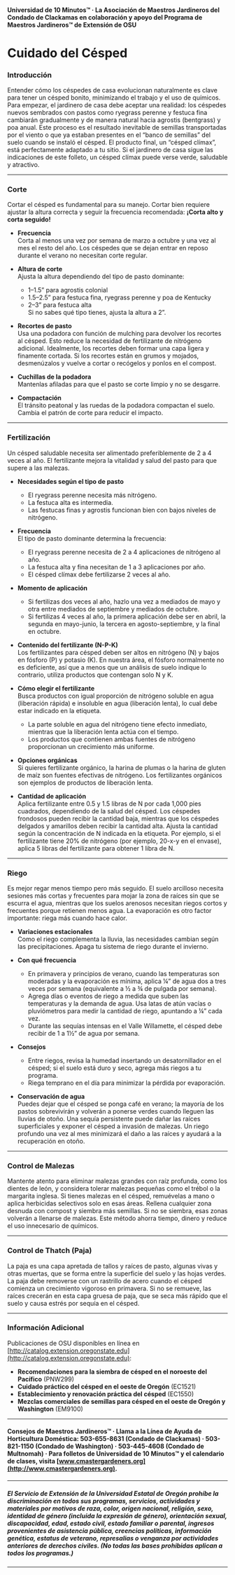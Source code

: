 #### Universidad de 10 Minutos™ · La Asociación de Maestros Jardineros del Condado de Clackamas en colaboración y apoyo del Programa de Maestros Jardineros™ de Extensión de OSU

# Cuidado del Césped

### Introducción

Entender cómo los céspedes de casa evolucionan naturalmente es clave para tener un césped bonito, minimizando el trabajo y el uso de químicos. Para empezar, el jardinero de casa debe aceptar una realidad: los céspedes nuevos sembrados con pastos como ryegrass perenne y festuca fina cambiarán gradualmente y de manera natural hacia agrostis (bentgrass) y poa anual. Este proceso es el resultado inevitable de semillas transportadas por el viento o que ya estaban presentes en el “banco de semillas” del suelo cuando se instaló el césped. El producto final, un “césped clímax”, está perfectamente adaptado a tu sitio. Si el jardinero de casa sigue las indicaciones de este folleto, un césped clímax puede verse verde, saludable y atractivo.

---

### Corte

Cortar el césped es fundamental para su manejo. Cortar bien requiere ajustar la altura correcta y seguir la frecuencia recomendada: **¡Corta alto y corta seguido!**

- **Frecuencia**  
  Corta al menos una vez por semana de marzo a octubre y una vez al mes el resto del año. Los céspedes que se dejan entrar en reposo durante el verano no necesitan corte regular.

- **Altura de corte**  
  Ajusta la altura dependiendo del tipo de pasto dominante:  
  - 1–1.5” para agrostis colonial  
  - 1.5–2.5” para festuca fina, ryegrass perenne y poa de Kentucky  
  - 2–3” para festuca alta  
  Si no sabes qué tipo tienes, ajusta la altura a 2”.

- **Recortes de pasto**  
  Usa una podadora con función de mulching para devolver los recortes al césped. Esto reduce la necesidad de fertilizante de nitrógeno adicional. Idealmente, los recortes deben formar una capa ligera y finamente cortada. Si los recortes están en grumos y mojados, desmenúzalos y vuelve a cortar o recógelos y ponlos en el compost.

- **Cuchillas de la podadora**  
  Mantenlas afiladas para que el pasto se corte limpio y no se desgarre.

- **Compactación**  
  El tránsito peatonal y las ruedas de la podadora compactan el suelo. Cambia el patrón de corte para reducir el impacto.

---

### Fertilización

Un césped saludable necesita ser alimentado preferiblemente de 2 a 4 veces al año. El fertilizante mejora la vitalidad y salud del pasto para que supere a las malezas.

- **Necesidades según el tipo de pasto**  
  - El ryegrass perenne necesita más nitrógeno.  
  - La festuca alta es intermedia.  
  - Las festucas finas y agrostis funcionan bien con bajos niveles de nitrógeno.

- **Frecuencia**  
  El tipo de pasto dominante determina la frecuencia:  
  - El ryegrass perenne necesita de 2 a 4 aplicaciones de nitrógeno al año.  
  - La festuca alta y fina necesitan de 1 a 3 aplicaciones por año.  
  - El césped clímax debe fertilizarse 2 veces al año.

- **Momento de aplicación**  
  - Si fertilizas dos veces al año, hazlo una vez a mediados de mayo y otra entre mediados de septiembre y mediados de octubre.  
  - Si fertilizas 4 veces al año, la primera aplicación debe ser en abril, la segunda en mayo-junio, la tercera en agosto-septiembre, y la final en octubre.

- **Contenido del fertilizante (N-P-K)**  
  Los fertilizantes para césped deben ser altos en nitrógeno (N) y bajos en fósforo (P) y potasio (K). En nuestra área, el fósforo normalmente no es deficiente, así que a menos que un análisis de suelo indique lo contrario, utiliza productos que contengan solo N y K.

- **Cómo elegir el fertilizante**  
  Busca productos con igual proporción de nitrógeno soluble en agua (liberación rápida) e insoluble en agua (liberación lenta), lo cual debe estar indicado en la etiqueta.  
  - La parte soluble en agua del nitrógeno tiene efecto inmediato, mientras que la liberación lenta actúa con el tiempo.  
  - Los productos que contienen ambas fuentes de nitrógeno proporcionan un crecimiento más uniforme.

- **Opciones orgánicas**  
  Si quieres fertilizante orgánico, la harina de plumas o la harina de gluten de maíz son fuentes efectivas de nitrógeno. Los fertilizantes orgánicos son ejemplos de productos de liberación lenta.

- **Cantidad de aplicación**  
  Aplica fertilizante entre 0.5 y 1.5 libras de N por cada 1,000 pies cuadrados, dependiendo de la salud del césped. Los céspedes frondosos pueden recibir la cantidad baja, mientras que los céspedes delgados y amarillos deben recibir la cantidad alta. Ajusta la cantidad según la concentración de N indicada en la etiqueta. Por ejemplo, si el fertilizante tiene 20% de nitrógeno (por ejemplo, 20-x-y en el envase), aplica 5 libras del fertilizante para obtener 1 libra de N.

---

### Riego

Es mejor regar menos tiempo pero más seguido. El suelo arcilloso necesita sesiones más cortas y frecuentes para mojar la zona de raíces sin que se escurra el agua, mientras que los suelos arenosos necesitan riegos cortos y frecuentes porque retienen menos agua. La evaporación es otro factor importante: riega más cuando hace calor.

- **Variaciones estacionales**  
  Como el riego complementa la lluvia, las necesidades cambian según las precipitaciones. Apaga tu sistema de riego durante el invierno.

- **Con qué frecuencia**  
  - En primavera y principios de verano, cuando las temperaturas son moderadas y la evaporación es mínima, aplica ¼” de agua dos a tres veces por semana (equivalente a ½ a ¾ de pulgada por semana).  
  - Agrega días o eventos de riego a medida que suben las temperaturas y la demanda de agua. Usa latas de atún vacías o pluviómetros para medir la cantidad de riego, apuntando a ¼” cada vez.  
  - Durante las sequías intensas en el Valle Willamette, el césped debe recibir de 1 a 1½” de agua por semana.

- **Consejos**  
  - Entre riegos, revisa la humedad insertando un desatornillador en el césped; si el suelo está duro y seco, agrega más riegos a tu programa.  
  - Riega temprano en el día para minimizar la pérdida por evaporación.

- **Conservación de agua**  
  Puedes dejar que el césped se ponga café en verano; la mayoría de los pastos sobrevivirán y volverán a ponerse verdes cuando lleguen las lluvias de otoño. Una sequía persistente puede dañar las raíces superficiales y exponer el césped a invasión de malezas. Un riego profundo una vez al mes minimizará el daño a las raíces y ayudará a la recuperación en otoño.

---

### Control de Malezas

Mantente atento para eliminar malezas grandes con raíz profunda, como los dientes de león, y considera tolerar malezas pequeñas como el trébol o la margarita inglesa. Si tienes malezas en el césped, remuévelas a mano o aplica herbicidas selectivos solo en esas áreas. Rellena cualquier zona desnuda con compost y siembra más semillas. Si no se siembra, esas zonas volverán a llenarse de malezas. Este método ahorra tiempo, dinero y reduce el uso innecesario de químicos.

---

### Control de Thatch (Paja)

La paja es una capa apretada de tallos y raíces de pasto, algunas vivas y otras muertas, que se forma entre la superficie del suelo y las hojas verdes. La paja debe removerse con un rastrillo de acero cuando el césped comienza un crecimiento vigoroso en primavera. Si no se remueve, las raíces crecerán en esta capa gruesa de paja, que se seca más rápido que el suelo y causa estrés por sequía en el césped.

---

### Información Adicional

Publicaciones de OSU disponibles en línea en [http://catalog.extension.oregonstate.edu](http://catalog.extension.oregonstate.edu):

- **Recomendaciones para la siembra de césped en el noroeste del Pacífico** (PNW299)  
- **Cuidado práctico del césped en el oeste de Oregón** (EC1521)  
- **Establecimiento y renovación práctica del césped** (EC1550)  
- **Mezclas comerciales de semillas para césped en el oeste de Oregón y Washington** (EM9100)

---

#### Consejos de Maestros Jardineros™ · Llama a la Línea de Ayuda de Horticultura Doméstica: 503-655-8631 (Condado de Clackamas) · 503-821-1150 (Condado de Washington) · 503-445-4608 (Condado de Multnomah) · Para folletos de Universidad de 10 Minutos™ y el calendario de clases, visita [www.cmastergardeners.org](http://www.cmastergardeners.org).

---

##### El Servicio de Extensión de la Universidad Estatal de Oregón prohíbe la discriminación en todos sus programas, servicios, actividades y materiales por motivos de raza, color, origen nacional, religión, sexo, identidad de género (incluida la expresión de género), orientación sexual, discapacidad, edad, estado civil, estado familiar o parental, ingresos provenientes de asistencia pública, creencias políticas, información genética, estatus de veterano, represalias o venganza por actividades anteriores de derechos civiles. (No todas las bases prohibidas aplican a todos los programas.)
---